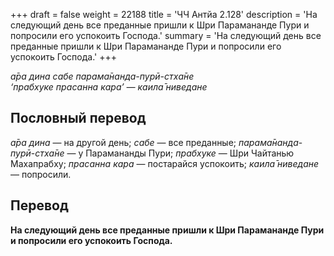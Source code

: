 +++
draft = false
weight = 22188
title = 'ЧЧ Антйа 2.128'
description = 'На следующий день все преданные пришли к Шри Парамананде Пури и попросили его успокоить Господа.'
summary = 'На следующий день все преданные пришли к Шри Парамананде Пури и попросили его успокоить Господа.'
+++

_а̄ра дина сабе парама̄нанда-пурӣ-стха̄не  
‘прабхуке прасанна кара’ — каила̄ ниведане_

## Пословный перевод

_а̄ра_ _дина_ — на другой день; _сабе_ — все преданные; _парама̄нанда_\-_пурӣ_\-_стха̄не_ — у Парамананды Пури; _прабхуке_ — Шри Чайтанью Махапрабху; _прасанна_ _кара_ — постарайся успокоить; _каила̄_ _ниведане_ — попросили.

## Перевод

**На следующий день все преданные пришли к Шри Парамананде Пури и попросили его успокоить Господа.**
